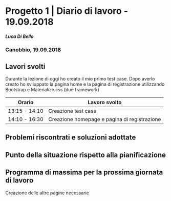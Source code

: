 # Progetto 1 | Diario di lavoro - 19.09.2018
##### Luca Di Bello
### Canobbio, 19.09.2018

## Lavori svolti
Durante la lezione di oggi ho creato il mio primo test case.
Dopo averlo creato ho sviluppato la pagina home e la pagina di registrazione utilizzando Bootstrap e Materialize.css (due framework)

|Orario        |Lavoro svolto                 |
|--------------|------------------------------|
|13:15 - 14:10  | Creazione test case |
|14:10 - 16:30  | Creazione homepage e pagina di registrazione |

##  Problemi riscontrati e soluzioni adottate

##  Punto della situazione rispetto alla pianificazione

## Programma di massima per la prossima giornata di lavoro
Creazione delle altre pagine necessarie